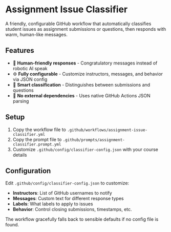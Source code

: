 # Assignment Issue Classifier

A friendly, configurable GitHub workflow that automatically classifies student issues as assignment submissions or questions, then responds with warm, human-like messages.

## Features

- 🤗 **Human-friendly responses** - Congratulatory messages instead of robotic AI speak
- ⚙️ **Fully configurable** - Customize instructors, messages, and behavior via JSON config
- 🎯 **Smart classification** - Distinguishes between submissions and questions  
- 🔧 **No external dependencies** - Uses native GitHub Actions JSON parsing

## Setup

1. Copy the workflow file to `.github/workflows/assignment-issue-classifier.yml`
2. Copy the prompt file to `.github/prompts/assignment-classifier.prompt.yml` 
3. Customize `.github/config/classifier-config.json` with your course details

## Configuration

Edit `.github/config/classifier-config.json` to customize:

- **Instructors**: List of GitHub usernames to notify
- **Messages**: Custom text for different response types
- **Labels**: What labels to apply to issues
- **Behavior**: Control closing submissions, timestamps, etc.

The workflow gracefully falls back to sensible defaults if no config file is found.